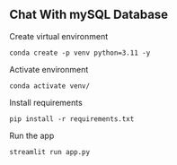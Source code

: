 ## Chat With mySQL Database

Create virtual environment
```
conda create -p venv python=3.11 -y
```

Activate environment
```
conda activate venv/
```

Install requirements
```
pip install -r requirements.txt
```

Run the app
```
streamlit run app.py
```